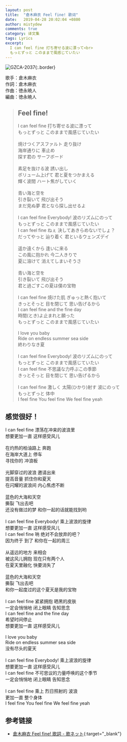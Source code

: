 ```yaml
---
layout: post
title:  "倉木麻衣 Feel fine! 歌词"
date:   2019-04-28 20:02:04 +0800
author: mistydew
comments: true
category: 译文集
tags: Lyrics
excerpt:
  I can feel fine 打ち寄せる波に漂って<br>
  もっとずっと このままで風感じていたい
---
```

![GZCA-2037](https://www.generasia.com/w/images/thumb/d/dc/Kuraki_Mai_-_Feel_fine.jpg/530px-Kuraki_Mai_-_Feel_fine.jpg){:.border}

歌手：倉木麻衣<br>
作詞：倉木麻衣<br>
作曲：徳永暁人<br>
編曲：徳永暁人

<blockquote class="original">
  <h2>Feel fine!</h2>
  <p>
    I can feel fine 打ち寄せる波に漂って<br>
    もっとずっと このままで風感じていたい<br>
    <br>
    焼けつくアスファルト 走り抜け<br>
    海岸通りに 車止め<br>
    探す君の サーフボード<br>
    <br>
    素足を抜ける波 誘い出し<br>
    ボリューム上げて 君と夏をつかまえる<br>
    輝く波間 ハート焦がしていく<br>
    <br>
    青い海と空を<br>
    引き裂いて 飛び出そう<br>
    まだ見ぬ夢 君となら探し出せるよ<br>
    <br>
    I can feel fine Everybody! 波のリズムにのって<br>
    もっとずっと このままで風感じていたい<br>
    I can feel fine ねぇ 決してあきらめないでしょ？<br>
    だってやっと 辿り着く 君といるウェンズデイ<br>
    <br>
    遥か遠くから 逢いに来る<br>
    この風に抱かれ 今二人きりで<br>
    夏に溶けて 消えてしまいそうさ<br>
    <br>
    青い海と空を<br>
    引き裂いて 飛び出そう<br>
    君と過ごすこの夏は僕の宝物<br>
    <br>
    I can feel fine 焼けた肌 ぎゅっと熱く抱いて<br>
    きっとそっと 目を閉じて 思い告げるから<br>
    I can feel fine and the fine day<br>
    時間(とき)よ止まれと願った<br>
    もっとずっと このままで風感じていたい<br>
    <br>
    I love you baby<br>
    Ride on endless summer sea side<br>
    終わりなき夏<br>
    <br>
    I can feel fine Everybody! 波のリズムにのって<br>
    もっとずっと このままで風感じていたい<br>
    I can feel fine 不思議な力呼ぶこの季節<br>
    きっとそっと 目を閉じて 思い告げるから<br>
    <br>
    I can feel fine 激しく 太陽(ひかり)射す 波にのって<br>
    もっとずっと 体中<br>
    I feel fine You feel fine We feel fine yeah
  </p>
</blockquote>

<div class="translation">
  <h2>感觉很好！</h2>
  <p>
    I can feel fine 漂荡在冲来的波浪里<br>
    想要更加一直 这样感受风儿<br>
    <br>
    在灼热的柏油路上 奔跑<br>
    在海岸大道上 停车<br>
    寻找你的 冲浪板<br>
    <br>
    光脚穿过的波浪 邀请出来<br>
    提高音量 抓住你和夏天<br>
    在闪耀的波浪间 内心焦虑不断<br>
    <br>
    蓝色的大海和天空<br>
    撕裂 飞出去吧<br>
    还没有做过的梦 和你一起的话就能找到哟<br>
    <br>
    I can feel fine Everybody! 乘上波浪的旋律<br>
    想要更加一直 这样感受风儿<br>
    I can feel fine 呐 绝对不会放弃的吧？<br>
    因为终于 到了 和你在一起的周三<br>
    <br>
    从遥远的地方 来相会<br>
    被这风儿拥抱 现在只有两个人<br>
    在夏天里融化 快要消失了<br>
    <br>
    蓝色的大海和天空<br>
    撕裂 飞出去吧<br>
    和你一起度过的这个夏天是我的宝物<br>
    <br>
    I can feel fine 紧紧拥抱 晒黑的皮肤<br>
    一定会悄悄地 闭上眼睛 告知思念<br>
    I can feel fine and the fine day<br>
    希望时间停止<br>
    想要更加一直 这样感受风儿<br>
    <br>
    I love you baby<br>
    Ride on endless summer sea side<br>
    没有尽头的夏天<br>
    <br>
    I can feel fine Everybody! 乘上波浪的旋律<br>
    想要更加一直 这样感受风儿<br>
    I can feel fine 不可思议的力量呼唤的这个季节<br>
    一定会悄悄地 闭上眼睛 告知思念<br>
    <br>
    I can feel fine 乘上 烈日照射的 波浪<br>
    更加一直 整个身体<br>
    I feel fine You feel fine We feel fine yeah
  </p>
</div>

## 参考链接

* [倉木麻衣 Feel fine! 歌詞 - 歌ネット](https://www.uta-net.com/song/15490/){:target="_blank"}
